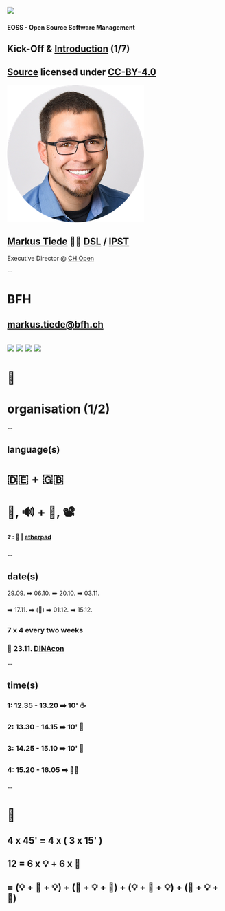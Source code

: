 [![](https://upload.wikimedia.org/wikipedia/commons/thumb/2/25/Berner_Fachhochschule_Logo_small.svg/128px-Berner_Fachhochschule_Logo_small.svg.png)](https://commons.wikimedia.org/wiki/File:Berner_Fachhochschule_Logo_small.svg)

#### EOSS - Open Source Software Management

## Kick-Off & [Introduction](https://digital-sustainability.github.io/module-eoss-ospo101/module1/) (1/7)

[Source](https://github.com/digital-sustainability/module-eoss/tree/main/docs/content/01) licensed under [CC-BY-4.0](https://github.com/digital-sustainability/module-eoss/blob/main/LICENSE)
--
![me](https://github.com/MarkusTiede/about/raw/main/img/me-circle.png)

## [Markus Tiede](http://www.mtiede.de) 👨‍🏫 [DSL](https://www.bfh.ch/de/forschung/forschungsbereiche/digital-sustainability-lab/) / [IPST](https://www.bfh.ch/de/forschung/forschungsbereiche/public-sector-transformation/)

Executive Director @ [CH Open](https://www.ch-open.ch)

--
# BFH

## markus.tiede@bfh.ch

[<img width="32" src="https://cdn.jsdelivr.net/npm/simple-icons@v9/icons/github.svg" />](https://github.com/MarkusTiede/)
[<img width="32" src="https://cdn.jsdelivr.net/npm/simple-icons@v9/icons/linkedin.svg" />](https://www.linkedin.com/in/markus-tiede/)
[<img width="32" src="https://cdn.jsdelivr.net/npm/simple-icons@v9/icons/eclipseide.svg" />](https://accounts.eclipse.org/users/mtiede)
[<img width="32" src="https://cdn.jsdelivr.net/npm/simple-icons@v9/icons/x.svg" />](https://twitter.com/MarkusTiede)
---
# 🧱
# organisation (1/2)
--
## language(s)

# 🇩🇪 + 🇬🇧
# 🎤, 🔊 + 📝, 📽️
#### ❓ : 🙋 | [etherpad](https://etherpad.wikimedia.org/p/bfh-ch-module-eoss-hs24)
--
## date(s) 

29.09. ➡️ 06.10. ➡️ 20.10. ➡️ 03.11. 

➡️ 17.11. ➡️ (🌟) ➡️ 01.12. ➡️ 15.12. 

### 7 x 4 every two weeks

### 🌟 23.11. [DINAcon](https://dinacon.ch)
--
## time(s)

### 1: 12.35 - 13.20 ➡️ 10' ☕

### 2: 13.30 - 14.15 ➡️ 10' 🌳

### 3: 14.25 - 15.10 ➡️ 10' 🍵

### 4: 15.20 - 16.05 ➡️ 🧑‍🎓
--
# 🍔

## 4 x 45' =  4 x ( 3 x 15' )

## 12 = 6 x 💡 + 6 x 💪

## = (💡 + 💪 + 💡) + (💪 + 💡 + 💪) + (💡 + 💪 + 💡) + (💪 + 💡 + 💪)
